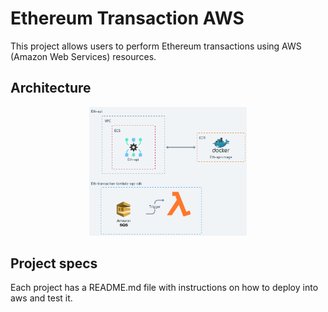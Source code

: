 # Ethereum Transaction AWS

This project allows users to perform Ethereum transactions using AWS (Amazon Web Services) resources.

## Architecture

<p align="center">
  <img alt="arch" src="./docs/architecture.png" width="50%">
</p>

## Project specs

Each project has a README.md file with instructions on how to deploy into aws and test it.